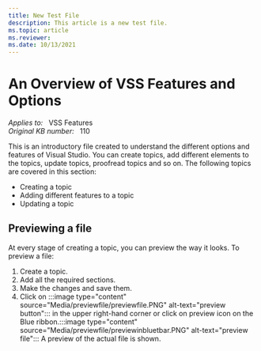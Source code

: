 ```yaml
---
title: New Test File
description: This article is a new test file.
ms.topic: article
ms.reviewer: 
ms.date: 10/13/2021
---
```

# An Overview of VSS Features and Options

_Applies to:_ &nbsp; VSS Features  
_Original KB number:_ &nbsp; 110

This is an introductory file created to understand the different options and features of Visual Studio. You can create topics, add different elements to the topics, update topics, proofread topics and so on.
The following topics are covered in this section:
- Creating a topic
- Adding different features to a topic
- Updating a topic

## Previewing a file

At every stage of creating a topic, you can preview the way it looks. To preview a file:

1. Create a topic.
1. Add all the required sections.
1. Make the changes and save them.
1. Click on :::image type="content" source="Media/previewfile/previewfile.PNG" alt-text="preview button"::: in the upper right-hand corner or click on preview icon on the Blue ribbon.:::image type="content" source="Media/previewfile/previewinbluetbar.PNG" alt-text="preview file":::
 A preview of the actual file is shown. 
